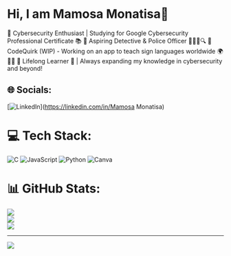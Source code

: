 # Hi, I am Mamosa Monatisa🌻

🔹 Cybersecurity Enthusiast | Studying for Google Cybersecurity Professional Certificate 📚
 🔹 Aspiring Detective & Police Officer 👮🏽‍♀️🔍
 🔹 CodeQuirk (WIP) - Working on an app to teach sign languages worldwide 🌍✋🏽
 🔹 Lifelong Learner 📖 | Always expanding my knowledge in cybersecurity and beyond!
 
## 🌐 Socials:
[![LinkedIn](https://img.shields.io/badge/LinkedIn-%230077B5.svg?logo=linkedin&logoColor=white)](https://linkedin.com/in/Mamosa Monatisa) 

# 💻 Tech Stack:
![C](https://img.shields.io/badge/c-%2300599C.svg?style=for-the-badge&logo=c&logoColor=white) ![JavaScript](https://img.shields.io/badge/javascript-%23323330.svg?style=for-the-badge&logo=javascript&logoColor=%23F7DF1E) ![Python](https://img.shields.io/badge/python-3670A0?style=for-the-badge&logo=python&logoColor=ffdd54) ![Canva](https://img.shields.io/badge/Canva-%2300C4CC.svg?style=for-the-badge&logo=Canva&logoColor=white)
# 📊 GitHub Stats:
![](https://github-readme-stats.vercel.app/api?username=nomsamonatisa&theme=merko&hide_border=false&include_all_commits=false&count_private=false)<br/>
![](https://nirzak-streak-stats.vercel.app/?user=nomsamonatisa&theme=merko&hide_border=false)<br/>
![](https://github-readme-stats.vercel.app/api/top-langs/?username=nomsamonatisa&theme=merko&hide_border=false&include_all_commits=false&count_private=false&layout=compact)

---
[![](https://visitcount.itsvg.in/api?id=nomsamonatisa&icon=0&color=0)](https://visitcount.itsvg.in)

<!-- Proudly created with GPRM ( https://gprm.itsvg.in ) -->
 
